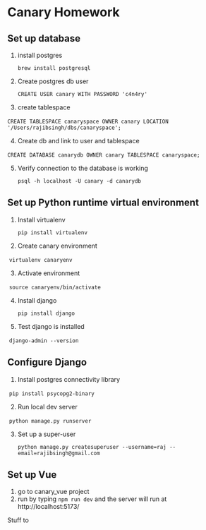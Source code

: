 # Canary Homework



## Set up database

1. install postgres

   `brew install postgresql`

2. Create postgres db user

   `CREATE USER canary WITH PASSWORD 'c4n4ry'`

3. create tablespace

​	`CREATE TABLESPACE canaryspace OWNER canary LOCATION '/Users/rajibsingh/dbs/canaryspace';`

4. Create db and link to user and tablespace

​	`CREATE DATABASE canarydb OWNER canary TABLESPACE canaryspace;`

5. Verify connection to the database is working

   `psql -h localhost -U canary -d canarydb`



## Set up Python runtime virtual environment

1. Install virtualenv

   `pip install virtualenv`

2. Create canary environment

​	`virtualenv canaryenv`

3. Activate environment

​	`source canaryenv/bin/activate`

4. Install django

   `pip install django`

5. Test django is installed

​	`django-admin --version`



## Configure Django

1. Install postgres connectivity library

​	`pip install psycopg2-binary`

2. Run local dev server

​	`python manage.py runserver`

3. Set up a super-user

   `python manage.py createsuperuser --username=raj --email=rajibsingh@gmail.com`



## Set up Vue

1. go to canary_vue project
2. run by typing `npm run dev` and the server will run at http://localhost:5173/







Stuff to 
